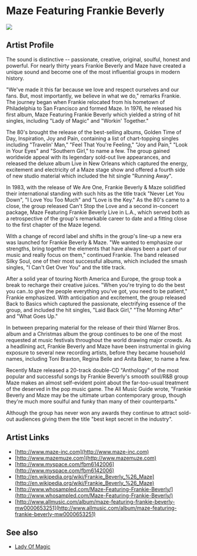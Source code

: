 # Maze Featuring Frankie Beverly

![](../../asssets/artists/Maze_Featuring_Frankie_Beverly.png)

## Artist Profile

The sound is distinctive -- passionate, creative, original, soulful, honest and powerful. For nearly thirty years Frankie Beverly and Maze have created a unique sound and become one of the most influential groups in modern history. 

"We've made it this far because we love and respect ourselves and our fans. But, most importantly, we believe in what we do," remarks Frankie. The journey began when Frankie relocated from his hometown of Philadelphia to San Francisco and formed Maze. In 1976, he released his first album, Maze Featuring Frankie Beverly which yielded a string of hit singles, including "Lady of Magic" and "Workin' Together." 

The 80's brought the release of the best-selling albums, Golden Time of Day, Inspiration, Joy and Pain, containing a list of chart-topping singles including "Travelin' Man," "Feel That You're Feeling," "Joy and Pain," "Look in Your Eyes" and "Southern Girl," to name a few. The group gained worldwide appeal with its legendary sold-out live appearances, and released the deluxe album Live in New Orleans which captured the energy, excitement and electricity of a Maze stage show and offered a fourth side of new studio material which included the hit single "Running Away". 

In 1983, with the release of We Are One, Frankie Beverly & Maze solidified their international standing with such hits as the title track "Never Let You Down", "I Love You Too Much" and "Love is the Key." As the 80's came to a close, the group released Can't Stop the Love and a second in-concert package, Maze Featuring Frankie Beverly Live in L.A., which served both as a retrospective of the group's remarkable career to date and a fitting close to the first chapter of the Maze legend. 

With a change of record label and shifts in the group's line-up a new era was launched for Frankie Beverly & Maze. "We wanted to emphasize our strengths, bring together the elements that have always been a part of our music and really focus on them," continued Frankie. The band released Silky Soul, one of their most successful albums, which included the smash singles, "I Can't Get Over You" and the title track. 

After a solid year of touring North America and Europe, the group took a break to recharge their creative juices. "When you're trying to do the best you can..to give the people everything you've got, you need to be patient," Frankie emphasized. With anticipation and excitement, the group released Back to Basics which captured the passionate, electrifying essence of the group, and included the hit singles, "Laid Back Girl," "The Morning After" and "What Goes Up." 

In between preparing material for the release of their third Warner Bros. album and a Christmas album the group continues to be one of the most requested at music festivals throughout the world drawing major crowds. As a headlining act, Frankie Beverly and Maze have been instrumental in giving exposure to several new recording artists, before they became household names, including Toni Braxton, Regina Belle and Anita Baker, to name a few. 

Recently Maze released a 20-track double-CD "Anthology" of the most popular and successful songs by Frankie Beverly's smooth soul/R&B group Maze makes an almost self-evident point about the far-too-usual treatment of the deserved in the pop music game. The All Music Guide wrote, "Frankie Beverly and Maze may be the ultimate urban contemporary group, though they're much more soulful and funky than many of their counterparts." 

Although the group has never won any awards they continue to attract sold-out audiences giving them the title "best kept secret in the industry". 

## Artist Links

- [http://www.maze-inc.com](http://www.maze-inc.com)
- [http://www.mazemuze.com](http://www.mazemuze.com)
- [http://www.myspace.com/fbm6142006](http://www.myspace.com/fbm6142006)
- [http://en.wikipedia.org/wiki/Frankie_Beverly_%26_Maze](http://en.wikipedia.org/wiki/Frankie_Beverly_%26_Maze)
- [http://www.whosampled.com/Maze-Featuring-Frankie-Beverly/](http://www.whosampled.com/Maze-Featuring-Frankie-Beverly/)
- [http://www.allmusic.com/album/maze-featuring-frankie-beverly-mw0000653251](http://www.allmusic.com/album/maze-featuring-frankie-beverly-mw0000653251)


## See also

- [Lady Of Magic](Maze_Featuring_Frankie_Beverly-Lady_Of_Magic.md)
